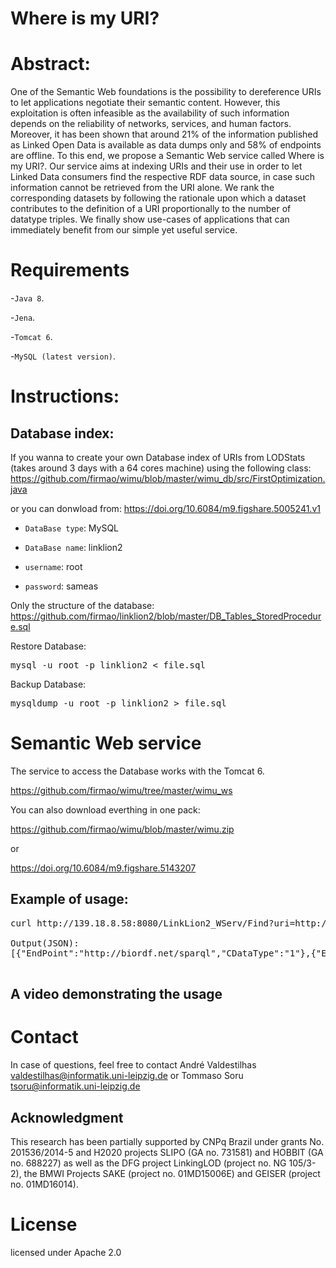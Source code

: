 # Where is my URI?

# Abstract:
One of the Semantic Web foundations is the possibility to dereference URIs to let applications negotiate their semantic content.
However, this exploitation is often infeasible as the availability of such information depends on the reliability of networks, services, and human factors.
Moreover, it has been shown that around 21% of the information published as Linked Open Data is available as data dumps only and 58% of endpoints are offline.
To this end, we propose a Semantic Web service called Where is my URI?.
Our service aims at indexing URIs and their use in order to let Linked Data consumers find the respective RDF data source, in case such information cannot be retrieved from the URI alone.
We rank the corresponding datasets by following the rationale upon which a dataset contributes to the definition of a URI proportionally to the number of datatype triples.
We finally show use-cases of applications that can immediately benefit from our simple yet useful service.

# Requirements
-`Java 8`.

-`Jena`.

-`Tomcat 6`. 

-`MySQL (latest version)`.

# Instructions:

## Database index:
If you wanna to create your own Database index of URIs from LODStats (takes around 3 days with a 64 cores machine) using the following class:
https://github.com/firmao/wimu/blob/master/wimu_db/src/FirstOptimization.java

or you can donwload from: https://doi.org/10.6084/m9.figshare.5005241.v1

- `DataBase type`: MySQL

- `DataBase name`: linklion2

- `username`: root

- `password`: sameas

Only the structure of the database:
https://github.com/firmao/linklion2/blob/master/DB_Tables_StoredProcedure.sql

Restore Database:
<pre>
mysql -u root -p linklion2 < file.sql
</pre>
Backup Database:
<pre>
mysqldump -u root -p linklion2 > file.sql
</pre>

# Semantic Web service
The service to access the Database works with the Tomcat 6.

https://github.com/firmao/wimu/tree/master/wimu_ws


You can also download everthing in one pack:

https://github.com/firmao/wimu/blob/master/wimu.zip

or

https://doi.org/10.6084/m9.figshare.5143207

## Example of usage:
<pre>
curl http://139.18.8.58:8080/LinkLion2_WServ/Find?uri=http://semanticscience.org/resource/SIO_000272

Output(JSON):
[{"EndPoint":"http://biordf.net/sparql","CDataType":"1"},{"EndPoint":"http://lov.okfn.org/dataset/lov/sparql","CDataType":"4"}]

</pre>

## A video demonstrating the usage




# Contact
In case of questions, feel free to contact André Valdestilhas <valdestilhas@informatik.uni-leipzig.de> or Tommaso Soru <tsoru@informatik.uni-leipzig.de>


## Acknowledgment
This research has been partially supported by CNPq Brazil under grants No. 201536/2014-5 and H2020 projects SLIPO (GA no. 731581) and HOBBIT (GA no. 688227) as well as the DFG project LinkingLOD (project no. NG 105/3-2), the BMWI Projects SAKE (project no. 01MD15006E) and GEISER (project no. 01MD16014).

# License

licensed under Apache 2.0
